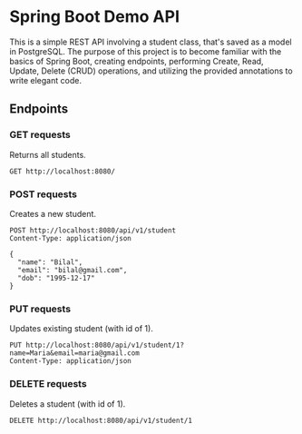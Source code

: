 # Spring Boot Demo API

This is a simple REST API involving a student class, that's saved as a model in PostgreSQL. The purpose of this project is to become familiar with the basics of Spring Boot, creating endpoints, performing Create, Read, Update, Delete (CRUD) operations, and utilizing the provided annotations to write elegant code.

## Endpoints

### GET requests
Returns all students.
```
GET http://localhost:8080/
```

### POST requests
Creates a new student.
```
POST http://localhost:8080/api/v1/student
Content-Type: application/json

{
  "name": "Bilal",
  "email": "bilal@gmail.com",
  "dob": "1995-12-17"
}
``` 

### PUT requests
Updates existing student (with id of 1).
```
PUT http://localhost:8080/api/v1/student/1?name=Maria&email=maria@gmail.com
Content-Type: application/json
```
### DELETE requests
Deletes a student (with id of 1).
```
DELETE http://localhost:8080/api/v1/student/1
```